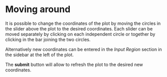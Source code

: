 Moving around
================

It is possible to change the coordinates of the plot by moving the circles in the slider above the plot to the desired coordinates. Each slider can be moved separately by clicking on each independent circle or together by clicking in the bar joining the two circles.

Alternatively new coordinates can be entered in the _Input Region_ section in the sidebar at the left of the plot. 

The __submit__ button will allow to refresh the plot to the desired new coordinates. 
